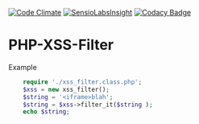 [![Code Climate](https://codeclimate.com/github/JBlond/PHP-XSS-Filter/badges/gpa.svg)](https://codeclimate.com/github/JBlond/PHP-XSS-Filter) [![SensioLabsInsight](https://insight.sensiolabs.com/projects/bf1c2ba8-b292-49de-bebc-93e39344a169/mini.png)](https://insight.sensiolabs.com/projects/bf1c2ba8-b292-49de-bebc-93e39344a169) [![Codacy Badge](https://api.codacy.com/project/badge/grade/a345b27631f240779f8b016abec85460)](https://www.codacy.com/app/leet31337/PHP-XSS-Filter)

PHP-XSS-Filter
==============

Example 
```PHP
	require './xss_filter.class.php';
	$xss = new xss_filter();
	$string = '<iframe>blah';
	$string = $xss->filter_it($string );
	echo $string;
```
